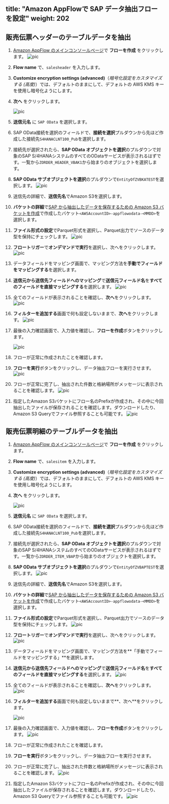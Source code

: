title: "Amazon AppFlowで SAP データ抽出フローを設定"
weight: 202
---

## 販売伝票ヘッダーのテーブルデータを抽出

1. [Amazon AppFlow のメインコンソールページ](https://us-east-1.console.aws.amazon.com/appflow/home?region=us-east-1#/)で **フローを作成** をクリックします。
    ![pic](/static/01-data-ingestion/option1-ingest-from-sap/image07.ja.png)
1. **Flow name** で、`salesheader` を入力します。
1. **Customize encryption settings (advanced)**（*暗号化設定をカスタマイズする (高度)*）では、デフォルトのままにして、デフォルトの AWS KMS キーを使用し暗号化ようにします。
1. **次へ** をクリックします。

    ![pic](/static/01-data-ingestion/option1-ingest-from-sap/image08.ja.png)
1. **送信元名** に `SAP OData` を選択します。
1. SAP OData接続を選択のフィールドで、**接続を選択**プルダウンから先ほど作成した接続先`S4HANACLNT100_Pub`を選択します。
1. 接続先が選択されたら、**SAP OData オブジェクトを選択**のプルダウンで対象のSAP S/4HANAシステムのすべてのODataサービスが表示されるはずです。一覧から`ZORDER_HEADER_VBAK1`から始まりのオブジェクトを選択します。
1. **SAP OData サブオブジェクトを選択**のプルダウンで`EntityOfZVBKATEST`を選択します。
    ![pic](/static/01-data-ingestion/option1-ingest-from-sap/image09.ja.png)
1. 送信先の詳細で、**送信先名**でAmazon S3を選択します。
1. **バケットの詳細**で[SAP から抽出したデータを保存するための Amazon S3 バケットを作成](/content/09-end-to-end-workshop/01-data-ingestion/option1-ingest-from-sap/101-preparation.ja.md#sap-から抽出したデータを保存するための-amazon-s3-バケットを作成)で作成したバケット`<AWSAccountID>-appflowodata-<MMDD>`を選択します。
1. **ファイル形式の設定**でParquet形式を選択し、Parquet出力でソースのデータ型を保持にチェックします。
    ![pic](/static/01-data-ingestion/option1-ingest-from-sap/image10.ja.png)
1. **フロートリガー**で**オンデマンドで実行**を選択し、次へをクリックします。
    ![pic](/static/01-data-ingestion/option1-ingest-from-sap/image11.ja.png)
1. データフィールドをマッピング画面で、マッピング方法を**手動でフィールドをマッピングする**を選択します。
1. **送信元から送信先フィールドへのマッピング**で**送信元フィールド名**を**すべてのフィールドを直接マッピングする**を選択します。
    ![pic](/static/01-data-ingestion/option1-ingest-from-sap/image12.ja.png)
1. 全てのフィールドが表示されることを確認し、**次へ**をクリックします。
    ![pic](/static/01-data-ingestion/option1-ingest-from-sap/image13.ja.png)
1. **フィルターを追加する**画面で何も設定しないままで、**次へ**をクリックします。
    ![pic](/static/01-data-ingestion/option1-ingest-from-sap/image14.ja.png)
1. 最後の入力確認画面で、入力値を確認し、**フローを作成**ボタンをクリックします。

    ![pic](/static/01-data-ingestion/option1-ingest-from-sap/image15.ja.png)
1. フローが正常に作成されたことを確認します。
2. **フローを実行**ボタンをクリックし、データ抽出フローを実行させます。
    ![pic](/static/01-data-ingestion/option1-ingest-from-sap/image16.ja.png)
1. フローが正常に完了し、抽出された件数と格納場所がメッセージに表示されることを確認します。
    ![pic](/static/01-data-ingestion/option1-ingest-from-sap/image17.ja.png)
1. 指定したAmazon S3バケットにフロー名のPrefixが作成され、その中に今回抽出したファイルが保存されることを確認します。ダウンロードしたり、Amazon S3 Queryでファイル参照することも可能です。
    ![pic](/static/01-data-ingestion/option1-ingest-from-sap/image18.ja.png)


## 販売伝票明細のテーブルデータを抽出
1. [Amazon AppFlow のメインコンソールページ](https://us-east-1.console.aws.amazon.com/appflow/home?region=us-east-1#/)で **フローを作成** をクリックします。
1. **Flow name** で、`salesitem` を入力します。
1. **Customize encryption settings (advanced)**（*暗号化設定をカスタマイズする (高度)*）では、デフォルトのままにして、デフォルトの AWS KMS キーを使用し暗号化ようにします。
1. **次へ** をクリックします。

    ![pic](/static/01-data-ingestion/option1-ingest-from-sap/image19.ja.png)
1. **送信元名** に `SAP OData` を選択します。
1. SAP OData接続を選択のフィールドで、**接続を選択**プルダウンから先ほど作成した接続先`S4HANACLNT100_Pub`を選択します。
1. 接続先が選択されたら、**SAP OData オブジェクトを選択**のプルダウンで対象のSAP S/4HANAシステムのすべてのODataサービスが表示されるはずです。一覧から`ZORDER_ITEM_VBAP`から始まりのオブジェクトを選択します。
1. **SAP OData サブオブジェクトを選択**のプルダウンで`EntityOfZVBAPTEST`を選択します。
    ![pic](/static/01-data-ingestion/option1-ingest-from-sap/image20.ja.png)
1. 送信先の詳細で、**送信先名**でAmazon S3を選択します。
1. **バケットの詳細**で[SAP から抽出したデータを保存するための Amazon S3 バケットを作成](/content/09-end-to-end-workshop/01-data-ingestion/option1-ingest-from-sap/101-preparation.ja.md#sap-から抽出したデータを保存するための-amazon-s3-バケットを作成)で作成したバケット`<AWSAccountID>-appflowodata-<MMDD>`を選択します。
1. **ファイル形式の設定**でParquet形式を選択し、Parquet出力でソースのデータ型を保持にチェックします。
    ![pic](/static/01-data-ingestion/option1-ingest-from-sap/image21.ja.png)
1. **フロートリガー**で**オンデマンドで実行**を選択し、次へをクリックします。
    ![pic](/static/01-data-ingestion/option1-ingest-from-sap/image22.ja.png)
1. データフィールドをマッピング画面で、マッピング方法を**「手動でフィールドをマッピングする」**を選択します。
1. **送信元から送信先フィールドへのマッピング**で**送信元フィールド名**を**すべてのフィールドを直接マッピングする**を選択します。
    ![pic](/static/01-data-ingestion/option1-ingest-from-sap/image23.ja.png)
1. 全てのフィールドが表示されることを確認し、**次へ**をクリックします。
    ![pic](/static/01-data-ingestion/option1-ingest-from-sap/image25.ja.png)
1. **フィルターを追加する**画面で何も設定しないままで**、次へ**をクリックします。
    
    ![pic](/static/01-data-ingestion/option1-ingest-from-sap/image26.ja.png)
1. 最後の入力確認画面で、入力値を確認し、**フローを作成**ボタンをクリックします。
    ![pic](/static/01-data-ingestion/option1-ingest-from-sap/image27.ja.png)
1. フローが正常に作成されたことを確認します。
1. **フローを実行**ボタンをクリックし、データ抽出フローを実行させます。
1. フローが正常に完了し、抽出された件数と格納場所がメッセージに表示されることを確認します。
    ![pic](/static/01-data-ingestion/option1-ingest-from-sap/image28.ja.png)
1. 指定したAmazon S3バケットにフロー名のPrefixが作成され、その中に今回抽出したファイルが保存されることを確認します。ダウンロードしたり、Amazon S3 Queryでファイル参照することも可能です。
    ![pic](/static/01-data-ingestion/option1-ingest-from-sap/image29.ja.png)